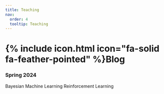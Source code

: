 ```yaml
---
title: Teaching
nav:
  order: 4
  tooltip: Teaching
---
```


# {% include icon.html icon="fa-solid fa-feather-pointed" %}Blog

<h3>Spring 2024</h3>

Bayesian Machine Learning
Reinforcement Learning

